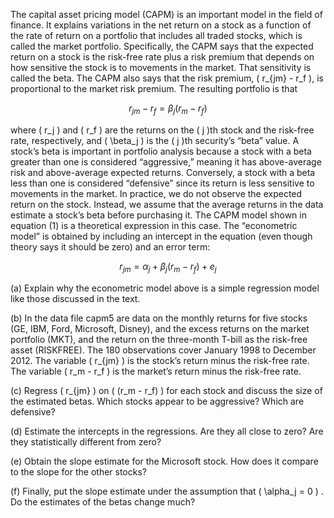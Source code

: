 The capital asset pricing model (CAPM) is an important model in the field of finance. It explains variations in the net return on a stock as a function of the rate of return on a portfolio that includes all traded stocks, which is called the market portfolio. Specifically, the CAPM says that the expected return on a stock is the risk-free rate plus a risk premium that depends on how sensitive the stock is to movements in the market. That sensitivity is called the beta. The CAPM also says that the risk premium, \( r_{jm} - r_f \), is proportional to the market risk premium. The resulting portfolio is that

$$
r_{jm} - r_f = \beta_j (r_m - r_f)
$$

where \( r_j \) and \( r_f \) are the returns on the \( j \)th stock and the risk-free rate, respectively, and \( \beta_j \) is the \( j \)th security’s “beta” value. A stock’s beta is important in portfolio analysis because a stock with a beta greater than one is considered “aggressive,” meaning it has above-average risk and above-average expected returns. Conversely, a stock with a beta less than one is considered “defensive” since its return is less sensitive to movements in the market. In practice, we do not observe the expected return on the stock. Instead, we assume that the average returns in the data estimate a stock’s beta before purchasing it. The CAPM model shown in equation (1) is a theoretical expression in this case. The “econometric model” is obtained by including an intercept in the equation (even though theory says it should be zero) and an error term:

$$
r_{jm} = \alpha_j + \beta_j (r_m - r_f) + e_j
$$

(a) Explain why the econometric model above is a simple regression model like those discussed in the text.

(b) In the data file capm5 are data on the monthly returns for five stocks (GE, IBM, Ford, Microsoft, Disney), and the excess returns on the market portfolio (MKT), and the return on the three-month T-bill as the risk-free asset (RISKFREE). The 180 observations cover January 1998 to December 2012. The variable \( r_{jm} \) is the stock’s return minus the risk-free rate. The variable \( r_m - r_f \) is the market’s return minus the risk-free rate.

(c) Regress \( r_{jm} \) on \( (r_m - r_f) \) for each stock and discuss the size of the estimated betas. Which stocks appear to be aggressive? Which are defensive?

(d) Estimate the intercepts in the regressions. Are they all close to zero? Are they statistically different from zero?

(e) Obtain the slope estimate for the Microsoft stock. How does it compare to the slope for the other stocks?

(f) Finally, put the slope estimate under the assumption that \( \alpha_j = 0 \) . Do the estimates of the betas change much?
